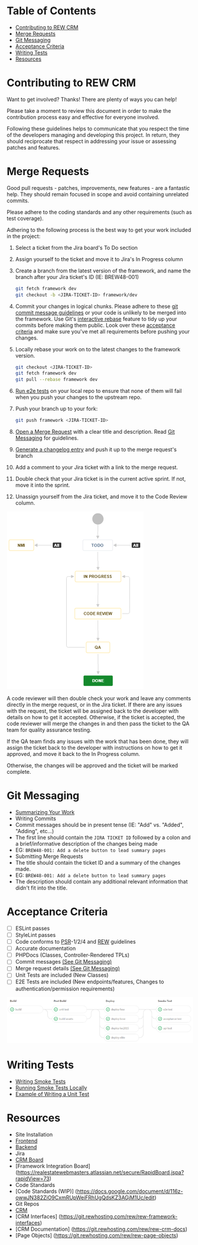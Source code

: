 # Table of Contents

* [Contributing to REW CRM](#intro)
* [Merge Requests](#merge-requests)
* [Git Messaging](#git-messaging)
* [Acceptance Criteria](#acceptance-criteria)
* [Writing Tests](#writing-tests)
* [Resources](#resources)

<a name="intro"></a>
# Contributing to REW CRM

Want to get involved? Thanks! There are plenty of ways you can help!

Please take a moment to review this document in order to make the contribution process easy and effective for everyone involved.

Following these guidelines helps to communicate that you respect the time of the developers managing and developing this project. In return, they should reciprocate that respect in addressing your issue or assessing patches and features.

<a name="merge-requests"></a>
# Merge Requests

Good pull requests - patches, improvements, new features - are a fantastic help. They should remain focused in scope and avoid containing unrelated commits.

Please adhere to the coding standards and any other requirements (such as test coverage).

Adhering to the following process is the best way to get your work included in the project:

1. Select a ticket from the Jira board's To Do section

2. Assign yourself to the ticket and move it to Jira's In Progress column

3. Create a branch from the latest version of the framework, and name the branch after your Jira ticket's ID (IE: BREW48-001)

    ```bash
    git fetch framework dev
    git checkout -b <JIRA-TICKET-ID> framework/dev
    ```

4. Commit your changes in logical chunks. Please adhere to these [git commit message guidelines](#git-messaging) or your code is unlikely to be merged into the framework. 
   Use Git's [interactive rebase](https://help.github.com/articles/about-git-rebase/) feature to tidy up your commits before making them public.
   Look over these [acceptance criteria](#acceptance-criteria) and make sure you've met all requirements before pushing your changes.

5. Locally rebase your work on to the latest changes to the framework version.

    ```bash
    git checkout <JIRA-TICKET-ID>
    git fetch framework dev
    git pull --rebase framework dev
    ```

6. [Run e2e tests](https://gist.github.com/rewmike/e3a079b48b0aab3871085cda6f666184) on your local repo to ensure that none of them will fail when you push your changes to the upstream repo.

7. Push your branch up to your fork:

    ```bash
    git push framework <JIRA-TICKET-ID>
    ```

8. [Open a Merge Request](https://git.rewhosting.com/rew/rew-framework/merge_requests/new) with a clear title and description. Read [Git Messaging](#git-messaging) for guidelines.

9. [Generate a changelog entry](https://git.rewhosting.com/rew/rew-framework/blob/dev/docs/guides/changelog.md) and push it up to the merge request's branch

10. Add a comment to your Jira ticket with a link to the merge request.

11. Double check that your Jira ticket is in the current active sprint. If not, move it into the sprint.

12. Unassign yourself from the Jira ticket, and move it to the Code Review column.

![CRM Workflow Chart](httpdocs/img/git-docs/CRM-Workflow-Chart.png)

A code reviewer will then double check your work and leave any comments directly in the merge request, or in the Jira ticket.
If there are any issues with the request, the ticket will be assigned back to the developer with details on how to get it accepted.
Otherwise, if the ticket is accepted, the code reviewer will merge the changes in and then pass the ticket to the QA team for quality assurance testing. 

If the QA team finds any issues with the work that has been done, they will assign the ticket back to the developer with instructions on how to get it approved, and move it back to the In Progress column. 

Otherwise, the changes will be approved and the ticket will be marked complete.

<a name="git-messaging"></a>
# Git Messaging

* [Summarizing Your Work](http://tbaggery.com/2008/04/19/a-note-about-git-commit-messages.html)
* Writing Commits
 * Commit messages should be in present tense (IE: "Add" vs. "Added", "Adding", etc...)
 * The first line should contain the `JIRA TICKET ID` followed by a colon and a brief/informative description of the changes being made
  * EG: `BREW48-001: Add a delete button to lead summary pages`
* Submitting Merge Requests
 * The title should contain the ticket ID and a summary of the changes made.
  * EG: `BREW48-001: Add a delete button to lead summary pages`
 * The description should contain any additional relevant information that didn't fit into the title.


<a name="acceptance-criteria"></a>
# Acceptance Criteria

* [ ] ESLint passes
* [ ] StyleLint passes
* [ ] Code conforms to [PSR](http://www.php-fig.org/psr/)-1/2/4 and [REW](http://docs.rewpert.com/coding-guidelines) guidelines
* [ ] Accurate documentation
 * [ ] PHPDocs (Classes, Controller-Rendered TPLs)
 * [ ] Commit messages [(See Git Messaging)](#git-messaging) 
 * [ ] Merge request details [(See Git Messaging)](#git-messaging)
* [ ] Unit Tests are included (New Classes)
* [ ] E2E Tests are included (New endpoints/features, Changes to authentication/permission requirements)

![Gitlab CI Pipeline for REW CRM](httpdocs/img/git-docs/CRM-CI-Pipeline.png)

<a name="writing-tests"></a>
# Writing Tests

* [Writing Smoke Tests](https://realestatewebmasters.atlassian.net/wiki/display/EN/Smoke+Tests+in+Windows)
* [Running Smoke Tests Locally](https://gist.github.com/rewmike/e3a079b48b0aab3871085cda6f666184)
* [Example of Writing a Unit Test](https://git.rewhosting.com/rew/rew-framework/blob/dev/tests/unit/Backend/Module/FeedSwitcher/ModuleTest.php)

<a name="resources"></a>
# Resources

* Site Installation
 * [Frontend](README.md)
 * [Backend](backend/README.md)
* Jira
 * [CRM Board](https://realestatewebmasters.atlassian.net/secure/RapidBoard.jspa?rapidView=101)
 * [Framework Integration Board] (https://realestatewebmasters.atlassian.net/secure/RapidBoard.jspa?rapidView=73)
* Code Standards
 * [Code Standards (WIP)] (https://docs.google.com/document/d/116z-owwJN382ZiO9CxmRUpWeiFRhUgQdsKZ3AGjM1Uc/edit)
* Git Repos
 * [CRM](https://git.rewhosting.com/rew/rew-framework/)
 * [CRM Interfaces] (https://git.rewhosting.com/rew/rew-framework-interfaces)
 * [CRM Documentation] (https://git.rewhosting.com/rew/rew-crm-docs)
 * [Page Objects] (https://git.rewhosting.com/rew/rew-page-objects)

